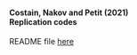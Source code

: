 
#### Costain, Nakov and Petit (2021)<br>Replication codes

README file [here](https://github.com/borjapetit/costainnakovpetit2021/blob/main/README.pdf)
 

